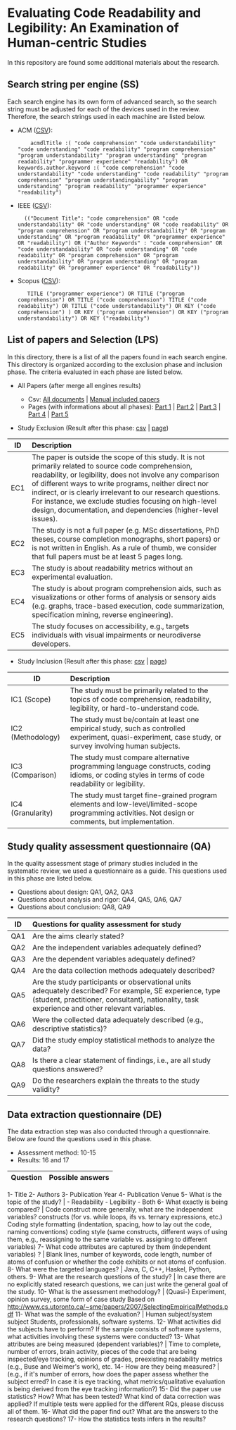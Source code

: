 # Evaluating Code Readability and Legibility: An Examination of Human-centric Studies
In this repository are found some additional materials about the research.

## Search string per engine (SS)

Each search engine has its own form of advanced search, so the search string must be adjusted for each of the devices used in the review. Therefore, the search strings used in each machine are listed below.

* ACM ([CSV](csv/Engine-Result-ACM.csv)):

          acmdlTitle :( "code comprehension" "code understandability" "code understanding" "code readability" "program comprehension" "program understandability" "program understanding" "program readability" "programmer experience" "readability") OR keywords.author.keyword :( "code comprehension" "code understandability" "code understanding" "code readability" "program comprehension" "program understandingability" "program understanding" "program readability" "programmer experience" "readability")

* IEEE ([CSV](csv/Engine-Result-IEEE.csv)):
        
        (("Document Title": "code comprehension" OR "code understandability" OR "code understanding" OR "code readability" OR "program comprehension" OR "program understandability" OR "program understanding" OR "program readability" OR "programmer experience" OR "readability") OR ("Author Keywords" : "code comprehension" OR "code understandability" OR "code understanding" OR "code readability" OR "program comprehension" OR "program understandability" OR "program understanding" OR "program readability" OR "programmer experience" OR "readability"))

* Scopus ([CSV](csv/Engine-Result-Scopus.csv)):

         TITLE ("programmer experience") OR TITLE ("program comprehension") OR TITLE ("code comprehension") TITLE ("code readability") OR TITLE ("code understandability") OR KEY ("code comprehension") ) OR KEY ("program comprehension") OR KEY ("program understandability") OR KEY ("readability")

## List of papers and Selection (LPS)
In this directory, there is a list of all the papers found in each search engine. This directory is organized according to the exclusion phase and inclusion phase. The criteria evaluated in each phase are listed below.

* All Papers (after merge all engines results)
  * Csv: [All documents](csv/MergedDocuments-Raw.csv) | [Manual included papers](csv/ManualPapersFound-Raw.csv)
  * Pages (with informations about all phases): [Part 1](list-papers/AllPhasesMergedPapers-Part1.md) | [Part 2](list-papers/AllPhasesMergedPapers-Part2.md) | [Part 3](list-papers/AllPhasesMergedPapers-Part3.md) | [Part 4](list-papers/AllPhasesMergedPapers-Part4.md) | [Part 5](list-papers/AllPhasesMergedPapers-Part5.md)


* Study Exclusion (Result after this phase: [csv](csv/Triage-Raw.csv) | [page](list-papers/Triage.md))

 ID | Description 
--------- | :------
 EC1 | The paper is outside the scope of this study. It is not primarily related to source code comprehension, readability, or legibility, does not involve any comparison of different ways to write programs, neither direct nor indirect, or is clearly irrelevant to our research questions. For instance, we exclude studies focusing on high-level design, documentation, and dependencies (higher-level issues). 
 EC2 | The study is not a full paper (e.g. MSc dissertations, PhD theses, course completion monographs, short papers) or is not written in English. As a rule of thumb, we consider that full papers must be at least 5 pages long. 
 EC3 | The study is about readability metrics without an experimental evaluation. 
 EC4 | The study is about program comprehension aids, such as visualizations or other forms of analysis or sensory aids (e.g. graphs, trace-based execution, code summarization, specification mining, reverse engineering). 
| EC5 | The study focuses on accessibility, e.g., targets individuals with visual impairments or neurodiverse developers. 

* Study Inclusion (Result after this phase: [csv](csv/First_Selection-Raw.csv) | [page](list-papers/First_Selection.md))

ID | Description 
--------- | :------
IC1  (Scope) | The study must be primarily related to the topics of code comprehension, readability, legibility, or hard-to-understand code.
IC2 (Methodology) | The study must be/contain at least one empirical study, such as controlled experiment, quasi-experiment, case study, or survey involving human subjects.
IC3 (Comparison) | The study must compare alternative programming language constructs, coding idioms, or coding styles in terms of code readability or legibility.
IC4 (Granularity) | The study must target fine-grained program elements and low-level/limited-scope programming activities. Not design or comments, but implementation.

## Study quality assessment questionnaire (QA)
In the quality assessment stage of primary studies included in the systematic review, we used a questionnaire as a guide. This questions used in this phase are listed below.

* Questions about design: QA1, QA2, QA3
* Questions about analysis and rigor: QA4, QA5, QA6, QA7
* Questions about conclusion: QA8, QA9

ID | Questions for quality assessment for study 
--------- | :------
QA1 | Are the aims clearly stated?
QA2 | Are the independent variables adequately defined?
QA3 | Are the dependent variables adequately defined?
QA4 | Are the data collection methods adequately described?
QA5 | Are the study participants or observational units adequately  described? For example, SE experience, type (student,  practitioner, consultant),  nationality, task experience and  other relevant variables.
QA6 | Were the collected data adequately described (e.g., descriptive statistics)? 
QA7 | Did the study employ statistical methods to analyze the data?
QA8 | Is there a clear statement of findings, i.e., are all study questions answered?
QA9 | Do the researchers explain the threats to the study validity?


## Data extraction questionnaire (DE)
The data extraction step was also conducted through a questionnaire. Below are found the questions used in this phase. 

* Assessment method: 10-15
* Results: 16 and 17

Question | Possible answers
--------- | :------
1- Title 
2- Authors 
3- Publication Year 
4- Publication Venue 
5- What is the topic of the study? | - Readability - Legibility - Both
6- What exactly is being compared? | Code construct more generally, what are the independent variables? constructs (for vs. while loops, ifs vs. ternary expressions, etc.) Coding style formatting (indentation, spacing, how to lay out the code, naming conventions) coding style (same constructs, different ways of using them, e.g., reassigning to the same variable vs. assigning to different variables)
7- What code attributes are captured by them (independent variables) ? | Blank lines, number of keywords, code length, number of atoms of confusion or whether the code exhibits or not atoms of confusion.
8- What were the targeted languages? | Java, C, C++, Haskel, Python, others.
9- What are the research questions of the study? | In case there are no explicitly stated research questions, we can just write the general goal of the study.
10- What is the assessment methodology? | (Quasi-) Experiment, opinion survey, some form of case study Based on http://www.cs.utoronto.ca/~sme/papers/2007/SelectingEmpiricalMethods.pdf
11- What was the sample of the evaluation? | Human subject/system subject Students, professionals, software systems.
12- What activities did the subjects have to perform? If the sample consists of software systems, what activities involving these systems were conducted?
13- What attributes are being measured (dependent variables)? | Time to complete, number of errors, brain activity, pieces of the code that are being inspected/eye tracking, opinions of grades, preexisting readability metrics (e.g., Buse and Weimer's work), etc.
14- How are they being measured? | (e.g., if it's number of errors, how does the paper assess whether the subject erred? In case it is eye tracking, what metrics/qualitative evaluation is being derived from the eye tracking information?)
15- Did the paper use statistics? How? What has been tested? What kind of data correction was applied?  If multiple tests were applied for the different RQs, please discuss all of them.
16- What did the paper find out? What are the answers to the research questions?
17- How the statistics tests infers in the results?

